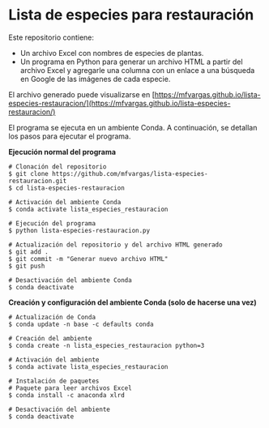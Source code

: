 # Lista de especies para restauración

Este repositorio contiene:
- Un archivo Excel con nombres de especies de plantas.
- Un programa en Python para generar un archivo HTML a partir del archivo Excel y agregarle una columna con un enlace a una búsqueda en Google de las imágenes de cada especie.

El archivo generado puede visualizarse en [https://mfvargas.github.io/lista-especies-restauracion/](https://mfvargas.github.io/lista-especies-restauracion/)

El programa se ejecuta en un ambiente Conda. A continuación, se detallan los pasos para ejecutar el programa.

**Ejecución normal del programa**
```shell
# Clonación del repositorio
$ git clone https://github.com/mfvargas/lista-especies-restauracion.git
$ cd lista-especies-restauracion

# Activación del ambiente Conda
$ conda activate lista_especies_restauracion

# Ejecución del programa
$ python lista-especies-restauracion.py

# Actualización del repositorio y del archivo HTML generado
$ git add .
$ git commit -m "Generar nuevo archivo HTML"
$ git push

# Desactivación del ambiente Conda
$ conda deactivate
```

**Creación y configuración del ambiente Conda (solo de hacerse una vez)**
```shell
# Actualización de Conda
$ conda update -n base -c defaults conda

# Creación del ambiente
$ conda create -n lista_especies_restauracion python=3

# Activación del ambiente
$ conda activate lista_especies_restauracion

# Instalación de paquetes
# Paquete para leer archivos Excel
$ conda install -c anaconda xlrd

# Desactivación del ambiente
$ conda deactivate
```
